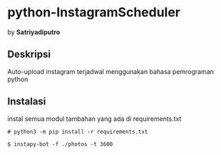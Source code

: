 # python-InstagramScheduler
by **Satriyadiputro**


## Deskripsi
Auto-upload instagram terjadwal menggunakan bahasa pemrograman python

## Instalasi
instal semua modul tambahan yang ada di requirements.txt

`# python3 -m pip install -r requirements.txt`

```
$ instapy-bot -f ./photos -t 3600
```
